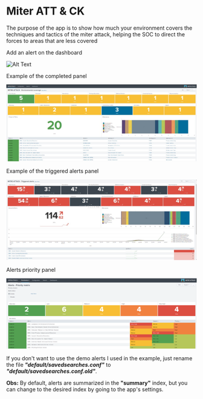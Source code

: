 # Miter ATT & CK

The purpose of the app is to show how much your environment covers the techniques and tactics of the miter attack, helping the SOC to direct the forces to areas that are less covered

Add an alert on the dashboard

![Alt Text](files/Alert_configure.gif)

Example of the completed panel

![Alt Text](files/Environmental_coverage.jpeg)

Example of the triggered alerts panel

![Alt Text](files/Triggered_alerts.jpeg)

Alerts priority panel

![Alt Text](files/Alerts_Priority.PNG)


If you don't want to use the demo alerts I used in the example, just rename the file ***"default/savedsearches.conf"*** to ***"default/savedsearches.conf.old"***.

**Obs:** By default, alerts are summarized in the **"summary"** index, but you can change to the desired index by going to the app's settings.



